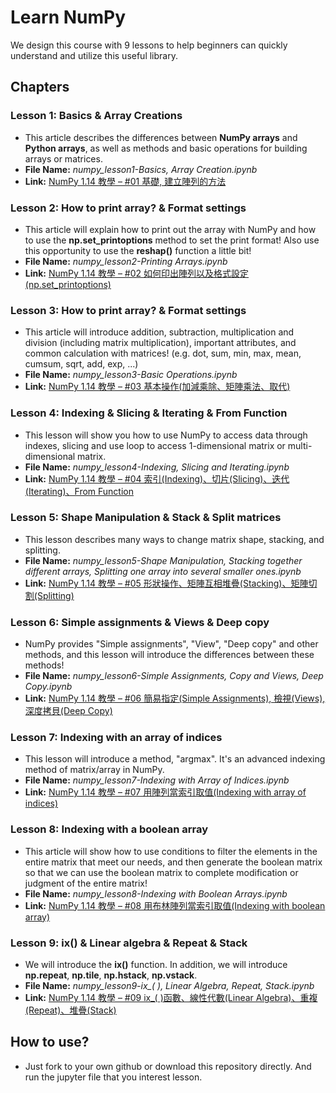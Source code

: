 # Learn NumPy
We design this course with 9 lessons to help beginners can quickly understand and utilize this useful library.

## Chapters

### Lesson 1: Basics & Array Creations
 - This article describes the differences between **NumPy arrays** and **Python arrays**, as well as methods and basic operations for building arrays or matrices.
 - **File Name:** *numpy_lesson1-Basics, Array Creation.ipynb*
 - **Link:** [NumPy 1.14 教學 – #01 基礎, 建立陣列的方法](https://www.brilliantcode.net/1022/numpy-tutorial-basics-array-creations/)

### Lesson 2: How to print array? & Format settings
 - This article will explain how to print out the array with NumPy and how to use the **np.set_printoptions** method to set the print format! Also use this opportunity to use the **reshap()** function a little bit!
 - **File Name:** *numpy_lesson2-Printing Arrays.ipynb*
 - **Link:** [NumPy 1.14 教學 – #02 如何印出陣列以及格式設定(np.set_printoptions)](https://www.brilliantcode.net/1045/numpy-tutorial-how-to-print-array/)

### Lesson 3: How to print array? & Format settings
 - This article will introduce addition, subtraction, multiplication and division (including matrix multiplication), important attributes, and common calculation with matrices! (e.g. dot, sum, min, max, mean, cumsum, sqrt, add, exp, ...)
 - **File Name:** *numpy_lesson3-Basic Operations.ipynb*
 - **Link:** [NumPy 1.14 教學 – #03 基本操作(加減乘除、矩陣乘法、取代)](https://www.brilliantcode.net/1062/numpy-tutorial-basic-operations/)

### Lesson 4: Indexing & Slicing & Iterating & From Function
 - This lesson will show you how to use NumPy to access data through indexes, slicing and use loop to access 1-dimensional matrix or multi-dimensional matrix.
 - **File Name:** *numpy_lesson4-Indexing, Slicing and Iterating.ipynb*
 - **Link:** [NumPy 1.14 教學 – #04 索引(Indexing)、切片(Slicing)、迭代(Iterating)、From Function](https://www.brilliantcode.net/1093/numpy-1-14-tutorial-04-indexing-slicing-iterating-from-function/)

### Lesson 5: Shape Manipulation & Stack & Split matrices
 - This lesson describes many ways to change matrix shape, stacking, and splitting.
 - **File Name:** *numpy_lesson5-Shape Manipulation, Stacking together different arrays, Splitting one array into several smaller ones.ipynb*
 - **Link:** [NumPy 1.14 教學 – #05 形狀操作、矩陣互相堆疊(Stacking)、矩陣切割(Splitting)](https://www.brilliantcode.net/1111/numpy-tutorial-shape-manipulation-stack-split-matrices/)

### Lesson 6: Simple assignments & Views & Deep copy
 - NumPy provides "Simple assignments", "View", "Deep copy" and other methods, and this lesson will introduce the differences between these methods!
 - **File Name:** *numpy_lesson6-Simple Assignments, Copy and Views, Deep Copy.ipynb*
 - **Link:** [NumPy 1.14 教學 – #06 簡易指定(Simple Assignments), 檢視(Views), 深度拷貝(Deep Copy)](https://www.brilliantcode.net/1130/numpy-tutorial-simple-assignments-views-deep-copy/)

### Lesson 7: Indexing with an array of indices
 - This lesson will introduce a method, "argmax". It's an advanced indexing method of matrix/array in NumPy.
 - **File Name:** *numpy_lesson7-Indexing with Array of Indices.ipynb*
 - **Link:** [NumPy 1.14 教學 – #07 用陣列當索引取值(Indexing with array of indices)](https://www.brilliantcode.net/1183/numpy-tutorial-indexing-with-array-of-indices/)

### Lesson 8: Indexing with a boolean array
 - This article will show how to use conditions to filter the elements in the entire matrix that meet our needs, and then generate the boolean matrix so that we can use the boolean matrix to complete modification or judgment of the entire matrix!
 - **File Name:** *numpy_lesson8-Indexing with Boolean Arrays.ipynb*
 - **Link:** [NumPy 1.14 教學 – #08 用布林陣列當索引取值(Indexing with boolean array)](https://www.brilliantcode.net/1206/numpy-tutorial-indexing-with-boolean-array/)

### Lesson 9: ix() & Linear algebra & Repeat & Stack
 - We will introduce the **ix()** function. In addition, we will introduce **np.repeat**, **np.tile**, **np.hstack**, **np.vstack**.
 - **File Name:** *numpy_lesson9-ix_( ), Linear Algebra, Repeat, Stack.ipynb*
 - **Link:** [NumPy 1.14 教學 – #09 ix_( )函數、線性代數(Linear Algebra)、重複(Repeat)、堆疊(Stack)](https://www.brilliantcode.net/1263/numpy-tutorial-ix-linear-algebra-repeat-stack/)

## How to use?
 - Just fork to your own github or download this repository directly. And run the jupyter file that you interest lesson.
